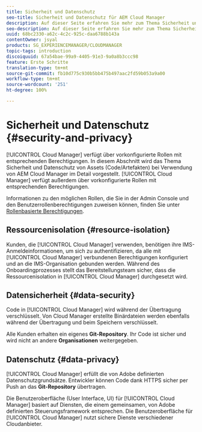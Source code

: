 ```yaml
---
title: Sicherheit und Datenschutz
seo-title: Sicherheit und Datenschutz für AEM Cloud Manager
description: Auf dieser Seite erfahren Sie mehr zum Thema Sicherheit und Datenschutz von Assets (Code/Artefakten).
seo-description: Auf dieser Seite erfahren Sie mehr zum Thema Sicherheit und Datenschutz von Assets (Code/Artefakten) bei Verwendung von AEM Cloud Manager.
uuid: 68bc2330-a62c-4c2c-925c-daa6788b143a
contentOwner: jsyal
products: SG_EXPERIENCEMANAGER/CLOUDMANAGER
topic-tags: introduction
discoiquuid: 67a54bae-99a9-4405-91e3-9a0a8b3ccc98
feature: Erste Schritte
translation-type: tm+mt
source-git-commit: fb10d775c930b5bb475b497aac2fd59b053a9a00
workflow-type: tm+mt
source-wordcount: '251'
ht-degree: 100%

---
```



# Sicherheit und Datenschutz {#security-and-privacy}

[!UICONTROL Cloud Manager] verfügt über vorkonfigurierte Rollen mit entsprechenden Berechtigungen. In diesem Abschnitt wird das Thema Sicherheit und Datenschutz von Assets (Code/Artefakten) bei Verwendung von AEM Cloud Manager im Detail vorgestellt. [!UICONTROL Cloud Manager] verfügt außerdem über vorkonfigurierte Rollen mit entsprechenden Berechtigungen.

Informationen zu den möglichen Rollen, die Sie in der Admin Console und den Benutzerrollenberechtigungen zuweisen können, finden Sie unter [Rollenbasierte Berechtigungen](/help/using/role-based-permissions.md).


## Ressourcenisolation {#resource-isolation}

Kunden, die [!UICONTROL Cloud Manager] verwenden, benötigen ihre IMS-Anmeldeinformationen, um sich zu authentifizieren, da alle mit [!UICONTROL Cloud Manager] verbundenen Berechtigungen konfiguriert und an die IMS-Organisation gebunden werden. Während des Onboardingprozesses stellt das Bereitstellungsteam sicher, dass die Ressourcenisolation in [!UICONTROL Cloud Manager] durchgesetzt wird.

## Datensicherheit {#data-security}

Code in [!UICONTROL Cloud Manager] wird während der Übertragung verschlüsselt. Von Cloud Manager erstellte Binärdateien werden ebenfalls während der Übertragung und beim Speichern verschlüsselt.

Alle Kunden erhalten ein eigenes **Git-Repository**. Ihr Code ist sicher und wird nicht an andere **Organisationen** weitergegeben.

## Datenschutz {#data-privacy}

[!UICONTROL Cloud Manager] erfüllt die von Adobe definierten Datenschutzgrundsätze. Entwickler können Code dank HTTPS sicher per Push an das **Git-Repository** übertragen.

Die Benutzeroberfläche (User Interface, UI) für [!UICONTROL Cloud Manager] basiert auf Diensten, die einem gemeinsamen, von Adobe definierten Steuerungsframework entsprechen. Die Benutzeroberfläche für [!UICONTROL Cloud Manager] nutzt sichere Dienste verschiedener Cloudanbieter.
